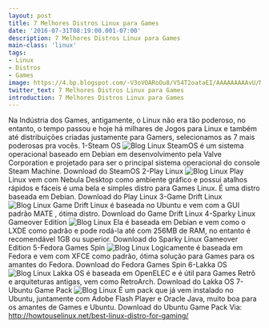 ```yaml
---
layout: post
title: 7 Melhores Distros Linux para Games
date: '2016-07-31T08:19:00.001-07:00'
description: 7 Melhores Distros Linux para Games
main-class: 'linux'
tags:
- Linux
- Distros
- Games
image: https://4.bp.blogspot.com/-V3oVOARoOu8/V54T2oataEI/AAAAAAAAAvU/ME7BtE-MMvs2l-AQ3NgJ5VHTtxMSX_Z9gCLcB/s72-c/steam-os.png
twitter_text: 7 Melhores Distros Linux para Games
introduction: 7 Melhores Distros Linux para Games
---
```

Na Indústria dos Games, antigamente, o Linux não era tão poderoso, no entanto, o tempo passou e hoje há milhares de Jogos para Linux e também até distribuições criadas justamente para Gamers, selecionamos as 7 mais poderosas pra vocês.
1-Steam OS
![Blog Linux](https://4.bp.blogspot.com/-V3oVOARoOu8/V54T2oataEI/AAAAAAAAAvU/ME7BtE-MMvs2l-AQ3NgJ5VHTtxMSX_Z9gCLcB/s640/steam-os.png "Blog Linux")
SteamOS é um sistema operacional baseado em Debian em desenvolvimento pela Valve Corporation e projetado para ser o principal sistema operacional do console Steam Machine.
Download do SteamOS
2-Play Linux
![Blog Linux](https://1.bp.blogspot.com/-6fpKjiMj1Yk/V54T3zVeFyI/AAAAAAAAAvY/FLLY9VqECDsVFPduQeeqy-JvAH8uMh7PwCLcB/s640/play-linux.png "Blog Linux")
Play Linux vem com Nebula Desktop como ambiente gráfico e possui atalhos rápidos e fáceis é uma bela e simples distro para Games Linux. É uma distro baseada em Debian.
Download do Play Linux
3-Game Drift Linux
![Blog Linux](https://4.bp.blogspot.com/-I5awm9-nDgQ/V54TyiK4ZJI/AAAAAAAAAvI/9HhRA7L-bHoFW0906B-zoq1b6ZQLCd-OwCLcB/s640/game-drift-linux.png "Blog Linux")
Game Drift Linux é baseada no Ubuntu e vem com a GUI padrão MATE , ótima distro.
Download do Game Drift Linux
4-Sparky Linux Gameover Edition
![Blog Linux](https://1.bp.blogspot.com/-NLzKzMmdFK8/V54T0VMpsaI/AAAAAAAAAvM/NOYP6_48fRE90AhfQEer2tM7uEtagFcrQCLcB/s640/sparky-linux-.png "Blog Linux")
Ela é baseada em Debian e vem como o LXDE como padrão e pode rodá-la até com 256MB de RAM, no entanto é recomendável 1GB ou superior.
Download do Sparky Linux Gameover Edition
5-Fedora Games Spin
![Blog Linux](https://1.bp.blogspot.com/-e49Q3lg1eA0/V54T_KVwpjI/AAAAAAAAAvc/oLV_3armXp0yVms1W_S8nLc77lE8acocQCLcB/s640/fedora-games-spin.png "Blog Linux")
Logicamente é baseada em Fedora e vem com XFCE como padrão, ótima solução para Games para os amantes do Fedora.
Download do Fedora Games Spin
6-Lakka OS
![Blog Linux](https://1.bp.blogspot.com/-1f2tNof6FI8/V54TyWL-ojI/AAAAAAAAAvE/8kzJfcKWiJ0G3uJupulNcvYPHB2vXmaOwCLcB/s640/lakka-linux.png "Blog Linux")
Lakka OS é baseada em OpenELEC e é útil para Games Retrô e arquiteturas antigas, vem como RetroArch.
Download do Lakka OS
7-Ubuntu Game Pack
![Blog Linux](https://1.bp.blogspot.com/-9gCgmNnfr_4/V54T12HeS8I/AAAAAAAAAvQ/Gw3xM2Dnxb4MPEuVhjA4-u26q2A4u4uJwCLcB/s640/ubuntu-game-pack.png "Blog Linux")
É um pack que já vem instalado no Ubuntu, juntamente com Adobe Flash Player e Oracle Java, muito boa para os amantes de Games e Ubuntu.
Download do Ubuntu Game Pack
Via: http://howtouselinux.net/best-linux-distro-for-gaming/

